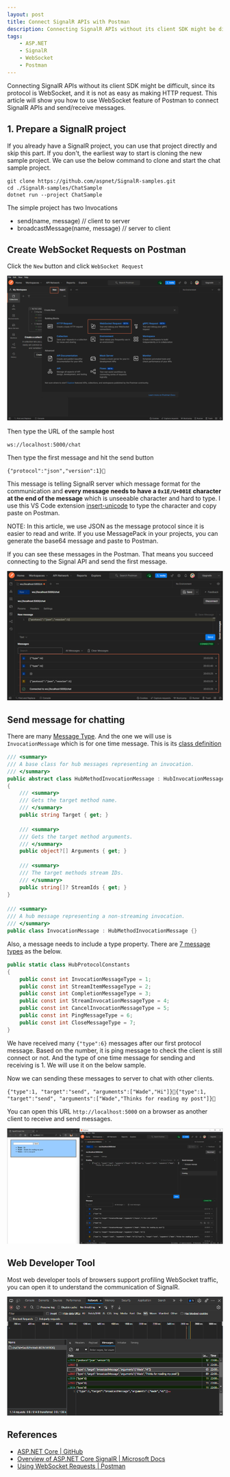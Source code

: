 ```yaml
---
layout: post
title: Connect SignalR APIs with Postman
description: Connecting SignalR APIs without its client SDK might be difficult, since its protocol is WebSocket, and it is not as easy as making HTTP request. This article will show you how to use WebSocket feature of Postman to connect SignalR APIs and send/receive messages.
tags: 
    - ASP.NET
    - SignalR
    - WebSocket
    - Postman
---
```


Connecting SignalR APIs without its client SDK might be difficult, since its protocol is WebSocket, and it is not as easy as making HTTP request. This article will show you how to use WebSocket feature of Postman to connect SignalR APIs and send/receive messages.

## 1. Prepare a SignalR project
If you already have a SignalR project, you can use that project directly and skip this part. If you don't, the earliest way to start is cloning the new sample project. We can use the below command to clone and start the chat sample project.

``` shell
git clone https://github.com/aspnet/SignalR-samples.git
cd ./SignalR-samples/ChatSample
dotnet run --project ChatSample
```

The simple project has two Invocations
- send(name, message) // client to server
- broadcastMessage(name, message) // server to client

## Create WebSocket Requests on Postman
Click the `New` button and click `WebSocket Request`

![create websocket request](/assets/images/2022-03-23-1.png)

Then type the URL of the sample host

```
ws://localhost:5000/chat
```

Then type the first message and hit the send button
```
{"protocol":"json","version":1}
```
This message is telling SignalR server which message format for the communication and **every message needs to have a `0x1E/U+001E` character at the end of the message** which is unseeable character and hard to type. I use this VS Code extension [insert-unicode](https://marketplace.visualstudio.com/items?itemName=brunnerh.insert-unicode) to type the character and copy paste on Postman.

NOTE: In this article, we use JSON as the message protocol since it is easier to read and write. If you use MessagePack in your projects, you can generate the base64 message and paste to Postman.

If you can see these messages in the Postman. That means you succeed connecting to the Signal API and send the first message.

![the first message](/assets/images/2022-03-23-2.png)

## Send message for chatting

There are many [Message Type](https://github.com/dotnet/aspnetcore/tree/main/src/SignalR/common/SignalR.Common/src/Protocol). And the one we will use is `InvocationMessage` which is for one time message. This is its [class definition](https://github.com/dotnet/aspnetcore/blob/main/src/SignalR/common/SignalR.Common/src/Protocol/HubMethodInvocationMessage.cs)

``` cs
/// <summary>
/// A base class for hub messages representing an invocation.
/// </summary>
public abstract class HubMethodInvocationMessage : HubInvocationMessage
{
    /// <summary>
    /// Gets the target method name.
    /// </summary>
    public string Target { get; }

    /// <summary>
    /// Gets the target method arguments.
    /// </summary>
    public object?[] Arguments { get; }

    /// <summary>
    /// The target methods stream IDs.
    /// </summary>
    public string[]? StreamIds { get; }
}

/// <summary>
/// A hub message representing a non-streaming invocation.
/// </summary>
public class InvocationMessage : HubMethodInvocationMessage {}
```

Also, a message needs to include a type property. There are [7 message types](https://github.com/dotnet/aspnetcore/blob/main/src/SignalR/common/SignalR.Common/src/Protocol/HubProtocolConstants.cs) as the below.

```cs
public static class HubProtocolConstants
{
    public const int InvocationMessageType = 1;
    public const int StreamItemMessageType = 2;
    public const int CompletionMessageType = 3;
    public const int StreamInvocationMessageType = 4;
    public const int CancelInvocationMessageType = 5;
    public const int PingMessageType = 6;
    public const int CloseMessageType = 7;
}
```

We have received many `{"type":6}` messages after our first protocol message. Based on the number, it is ping message to check the client is still connect or not. And the type of one time message for sending and receiving is 1. We will use it on the below sample.

Now we can sending these messages to server to chat with other clients.

```
{"type":1, "target":"send", "arguments":["Wade","Hi"]}{"type":1, "target":"send", "arguments":["Wade","Thinks for reading my post"]}
```

You can open this URL `http://localhost:5000` on a browser as another client to receive and send messages.

![chatting](/assets/images/2022-03-23-3.png)

## Web Developer Tool
Most web developer tools of browsers support profiling WebSocket traffic, you can open it to understand the communication of SignalR.

![chatting](/assets/images/2022-03-23-4.png)

## References
- [ASP.NET Core | GitHub](https://github.com/dotnet/aspnetcore)
- [Overview of ASP.NET Core SignalR | Microsoft Docs](https://docs.microsoft.com/en-us/aspnet/core/signalr/introduction)
- [Using WebSocket Requests | Postman](https://learning.postman.com/docs/sending-requests/supported-api-frameworks/websocket/)